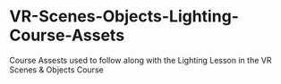 # VR-Scenes-Objects-Lighting-Course-Assets
Course Assests used to follow along with the Lighting Lesson in the VR Scenes &amp; Objects Course
